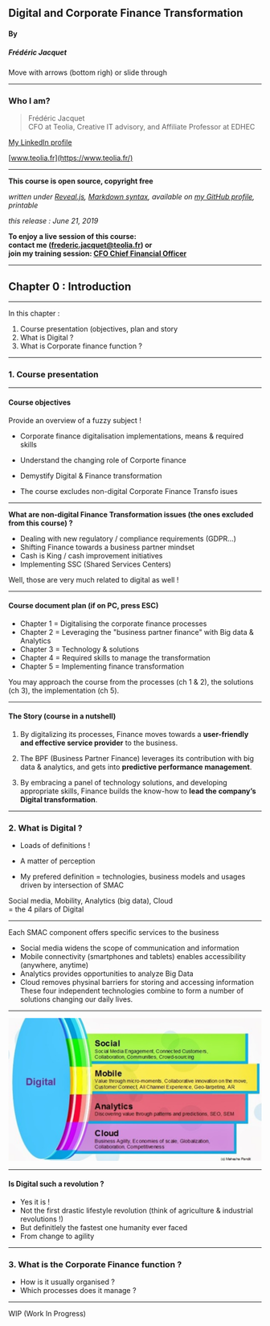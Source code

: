 ## Digital and Corporate Finance Transformation  

#### By
##### Frédéric Jacquet     

Move with arrows (bottom righ) or slide through

---

### Who I am?

> Frédéric Jacquet<br />
> CFO at Teolia, Creative IT advisory, and Affiliate Professor at EDHEC    

[My LinkedIn profile](https://www.linkedin.com/in/fr%C3%A9d%C3%A9ric-jacquet-87a21956/)    

[www.teolia.fr](https://www.teolia.fr/)

---

**This course is open source, copyright free**

*written under [Reveal.js](https://revealjs.com/#/), [Markdown syntax](https://en.wikipedia.org/wiki/Markdown), available on [my GitHub profile](https://github.com/fredericjacquet2), printable*

*this release : June 21, 2019*

**To enjoy a live session of this course:      
contact me (frederic.jacquet@teolia.fr) or      
join my training session: [CFO Chief Financial Officer](http://www.lesechos-formation.fr/catalogue/formations-metiers/finance-gestion/cfo-chief-financial-officer.html#programme)**

---

## Chapter 0 : Introduction

----

In this chapter :
1. Course presentation (objectives, plan and story
2. What is Digital ?
3. What is Corporate finance function ?

----

### 1. Course presentation

----

#### Course objectives  

Provide an overview of a fuzzy subject !   

- Corporate finance digitalisation implementations, means & required skills
- Understand the changing role of Corporte finance
- Demystify Digital & Finance transformation

- The course excludes non-digital Corporate Finance Transfo isues

----

**What are non-digital Finance Transformation issues (the ones excluded from this course) ?** 

- Dealing with new regulatory / compliance requirements (GDPR...)
- Shifting Finance towards a business partner mindset
- Cash is King / cash improvement initiatives
- Implementing SSC (Shared Services Centers)    

Well, those are very much related to digital as well !   

----

#### Course document plan (if on PC, press ESC)  
- Chapter 1 = Digitalising the corporate finance processes
- Chapter 2 = Leveraging the "business partner finance" with Big data & Analytics
- Chapter 3 = Technology & solutions
- Chapter 4 = Required skills to manage the transformation
- Chapter 5 = Implementing finance transformation

You may approach the course from the processes (ch 1 & 2), the solutions (ch 3), the implementation (ch 5).

----

#### The Story (course in a nutshell) 

1. By digitalizing its processes, Finance moves towards a **user-friendly and effective service provider** to the business. 

2. The BPF (Business Partner Finance) leverages its contribution with big data & analytics, and gets into **predictive performance management**.  

3. By embracing a panel of technology solutions, and developing appropriate skills, Finance builds the know-how to **lead the company’s Digital transformation**.

----

### 2. What is Digital ?

- Loads of definitions !    

- A matter of perception   

- My prefered definition = technologies, business models and usages driven by intersection of SMAC   

Social media, Mobility, Analytics (big data), Cloud    
= the 4 pilars of Digital

----

Each SMAC component offers specific services to the business  
- Social media widens the scope of communication and information 
- Mobile connectivity (smartphones and tablets) enables accessibility (anywhere, anytime)
- Analytics provides opportunities to analyze Big Data  
- Cloud removes physinal barriers for storing and accessing information  
These four independent technologies combine to form a number of solutions changing our daily lives. 

----

<img src="images/smac.png" style="background:none; border:none; box-shadow:none;"/>

----

#### Is Digital such a revolution ? 

- Yes it is !  
- Not the first drastic lifestyle revolution (think of agriculture & industrial revolutions !)  
- But definitlely the fastest one humanity ever faced   
- From change to agility    

----

### 3. What is the Corporate Finance function ?

- How is it usually organised ?
- Which processes does it manage ?

----

WIP (Work In Progress)

